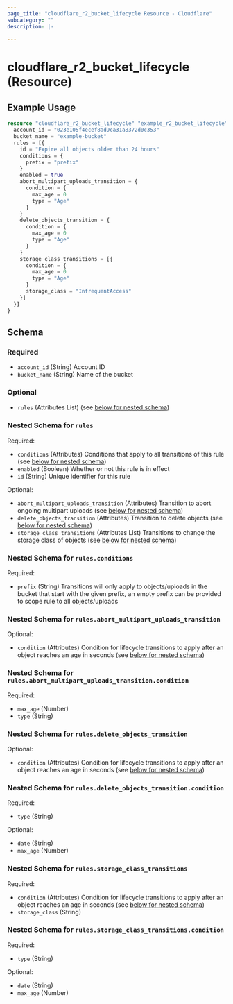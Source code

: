 ```yaml
---
page_title: "cloudflare_r2_bucket_lifecycle Resource - Cloudflare"
subcategory: ""
description: |-
  
---
```


# cloudflare_r2_bucket_lifecycle (Resource)



## Example Usage

```terraform
resource "cloudflare_r2_bucket_lifecycle" "example_r2_bucket_lifecycle" {
  account_id = "023e105f4ecef8ad9ca31a8372d0c353"
  bucket_name = "example-bucket"
  rules = [{
    id = "Expire all objects older than 24 hours"
    conditions = {
      prefix = "prefix"
    }
    enabled = true
    abort_multipart_uploads_transition = {
      condition = {
        max_age = 0
        type = "Age"
      }
    }
    delete_objects_transition = {
      condition = {
        max_age = 0
        type = "Age"
      }
    }
    storage_class_transitions = [{
      condition = {
        max_age = 0
        type = "Age"
      }
      storage_class = "InfrequentAccess"
    }]
  }]
}
```

<!-- schema generated by tfplugindocs -->
## Schema

### Required

- `account_id` (String) Account ID
- `bucket_name` (String) Name of the bucket

### Optional

- `rules` (Attributes List) (see [below for nested schema](#nestedatt--rules))

<a id="nestedatt--rules"></a>
### Nested Schema for `rules`

Required:

- `conditions` (Attributes) Conditions that apply to all transitions of this rule (see [below for nested schema](#nestedatt--rules--conditions))
- `enabled` (Boolean) Whether or not this rule is in effect
- `id` (String) Unique identifier for this rule

Optional:

- `abort_multipart_uploads_transition` (Attributes) Transition to abort ongoing multipart uploads (see [below for nested schema](#nestedatt--rules--abort_multipart_uploads_transition))
- `delete_objects_transition` (Attributes) Transition to delete objects (see [below for nested schema](#nestedatt--rules--delete_objects_transition))
- `storage_class_transitions` (Attributes List) Transitions to change the storage class of objects (see [below for nested schema](#nestedatt--rules--storage_class_transitions))

<a id="nestedatt--rules--conditions"></a>
### Nested Schema for `rules.conditions`

Required:

- `prefix` (String) Transitions will only apply to objects/uploads in the bucket that start with the given prefix, an empty prefix can be provided to scope rule to all objects/uploads


<a id="nestedatt--rules--abort_multipart_uploads_transition"></a>
### Nested Schema for `rules.abort_multipart_uploads_transition`

Optional:

- `condition` (Attributes) Condition for lifecycle transitions to apply after an object reaches an age in seconds (see [below for nested schema](#nestedatt--rules--abort_multipart_uploads_transition--condition))

<a id="nestedatt--rules--abort_multipart_uploads_transition--condition"></a>
### Nested Schema for `rules.abort_multipart_uploads_transition.condition`

Required:

- `max_age` (Number)
- `type` (String)



<a id="nestedatt--rules--delete_objects_transition"></a>
### Nested Schema for `rules.delete_objects_transition`

Optional:

- `condition` (Attributes) Condition for lifecycle transitions to apply after an object reaches an age in seconds (see [below for nested schema](#nestedatt--rules--delete_objects_transition--condition))

<a id="nestedatt--rules--delete_objects_transition--condition"></a>
### Nested Schema for `rules.delete_objects_transition.condition`

Required:

- `type` (String)

Optional:

- `date` (String)
- `max_age` (Number)



<a id="nestedatt--rules--storage_class_transitions"></a>
### Nested Schema for `rules.storage_class_transitions`

Required:

- `condition` (Attributes) Condition for lifecycle transitions to apply after an object reaches an age in seconds (see [below for nested schema](#nestedatt--rules--storage_class_transitions--condition))
- `storage_class` (String)

<a id="nestedatt--rules--storage_class_transitions--condition"></a>
### Nested Schema for `rules.storage_class_transitions.condition`

Required:

- `type` (String)

Optional:

- `date` (String)
- `max_age` (Number)



